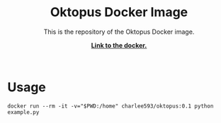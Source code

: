 
<p align="center">
    <h1 align="center">Oktopus Docker Image</h1>
    <p align="center">This is the repository of the  Oktopus Docker image.
    <p align="center"><strong><a href="https://hub.docker.com/r/charlee593/oktopus">Link to the docker.</a></strong></p>
    <br>
</p>

# Usage
    docker run --rm -it -v="$PWD:/home" charlee593/oktopus:0.1 python example.py